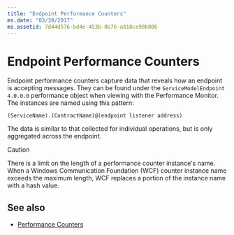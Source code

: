 ```yaml
---
title: "Endpoint Performance Counters"
ms.date: "03/30/2017"
ms.assetid: 7d44d576-bd4e-453b-8b76-a818ce90b806
---
```

# Endpoint Performance Counters
Endpoint performance counters capture data that reveals how an endpoint is accepting messages. They can be found under the `ServiceModelEndpoint 4.0.0.0` performance object when viewing with the Performance Monitor. The instances are named using this pattern:  
  
`(ServiceName).(ContractName)@(endpoint listener address)`  
  
 The data is similar to that collected for individual operations, but is only aggregated across the endpoint.  
  
> [!CAUTION]
> There is a limit on the length of a performance counter instance's name. When a Windows Communication Foundation (WCF) counter instance name exceeds the maximum length, WCF replaces a portion of the instance name with a hash value.  
  
## See also

- [Performance Counters](../../../../../docs/framework/wcf/diagnostics/performance-counters/index.md)
